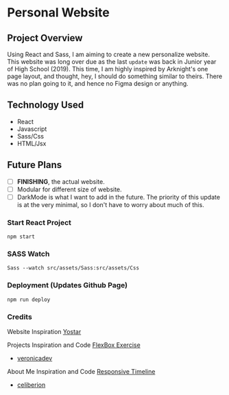 # Personal Website

## Project Overview
Using React and Sass, I am aiming to create a new personalize website. This website was long over due as the last `update` was back in Junior year of High School (2019). This time, I am highly inspired by Arknight's one page layout, and thought, hey, I should do something similar to theirs. There was no plan going to it, and hence no Figma design or anything.

## Technology Used
- React
- Javascript
- Sass/Css
- HTML/Jsx

## Future Plans
- [ ] **FINISHING**, the actual website.
- [ ] Modular for different size of website.
- [ ] DarkMode is what I want to add in the future. The priority of this update is at the very minimal, so I don't have to worry about much of this.

### Start React Project
`npm start`

### SASS Watch
`Sass --watch src/assets/Sass:src/assets/Css`

### Deployment (Updates Github Page)
`npm run deploy`

### Credits
Website Inspiration
[Yostar](https://yo-star.com/pc/index.html)

Projects Inspiration and Code
[FlexBox Exercise](https://codepen.io/veronicadev/pen/yjgjvL)
- [veronicadev](https://codepen.io/veronicadev)

About Me Inspiration and Code
[Responsive Timeline](https://codepen.io/celiberion/pen/VwexbVr)
- [celiberion](https://codepen.io/celiberion)
